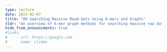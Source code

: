 ```yaml
---
type: lecture
date: 2023-02-07
title: "09 Searching Massive Read-Sets Using K-mers and Graphs"
tldr: "An overview of k-mer graph methods for searching massive raw datasets"
hide_from_announcments: true
#links: 
#    - url: https://google.com
#      name: slides
---
```

